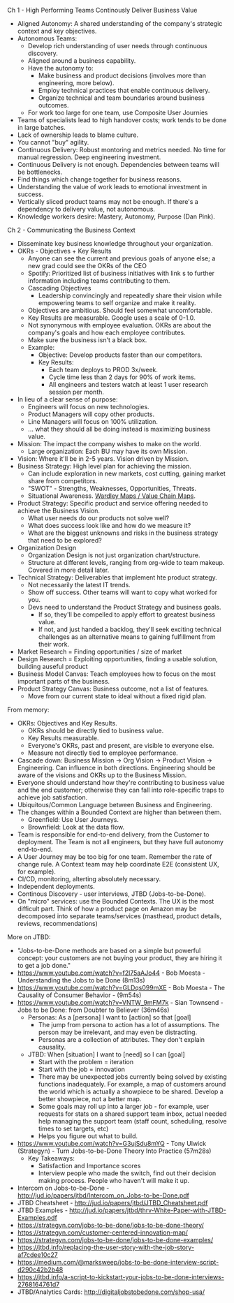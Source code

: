 Ch 1 - High Performing Teams Continously Deliver Business Value

- Aligned Autonomy: A shared understanding of the company's strategic context and key objectives.
- Autonomous Teams:
  - Develop rich understanding of user needs through continuous discovery.
  - Aligned around a business capability.
  - Have the autonomy to:
    - Make business and product decisions (involves more than engineering, more below).
    - Employ technical practices that enable continuous delivery.
    - Organize technical and team boundaries around business outcomes.
  - For work too large for one team, use Composite User Journies
- Teams of specialists lead to high handover costs; work tends to be done in large batches.
- Lack of ownership leads to blame culture.
- You cannot "buy" agility.
- Continuous Delivery: Robust montoring and metrics needed. No time for manual regression. Deep engineering investment.
- Continuous Delivery is not enough. Dependencies between teams will be bottlenecks.
- Find things which change together for business reasons.
- Understanding the value of work leads to emotional investment in success.
- Vertically sliced product teams may not be enough. If there's a dependency to delivery value, not autonomous.
- Knowledge workers desire: Mastery, Autonomy, Purpose (Dan Pink).

Ch 2 - Communicating the Business Context

- Disseminate key business knowledge throughout your organization.
- OKRs - Objectives + Key Results
  - Anyone can see the current and previous goals of anyone else; a new grad could see the OKRs of the CEO
  - Spotify: Prioritized list of business initiatives with link s to further information including teams contributing to them.
  - Cascading Objectives
    - Leadership convincingly and repeatedly share their vision while empowering teams to self organize and make it reality.
  - Objectives are ambitious. Should feel somewhat uncomfortable.
  - Key Results are measurable. Google uses a scale of 0-1.0.
  - Not synonymous with employee evaluation. OKRs are about the company's goals and how each employee contributes.
  - Make sure the business isn't a black box.
  - Example:
    - Objective: Develop products faster than our competitors.
    - Key Results:
      - Each team deploys to PROD 3x/week.
      - Cycle time less than 2 days for 90% of work items.
      - All engineers and testers watch at least 1 user research session per month.
- In lieu of a clear sense of purpose:
  - Engineers will focus on new technologies.
  - Product Managers will copy other products.
  - Line Managers will focus on 100% utilization.
  - ... what they should all be doing instead is maximizing business value.
- Mission: The impact the company wishes to make on the world.
  - Large organization: Each BU may have its own Mission.
- Vision: Where it'll be in 2-5 years. Vision driven by Mission.
- Business Strategy: High level plan for achieving the mission.
  - Can include exploration in new markets, cost cutting, gaining market share from competitors.
  - "SWOT" - Strengths, Weaknesses, Opportunities, Threats.
  - Situational Awareness. [Wardley Maps / Value Chain Maps](https://www.cio.co.uk/it-strategy/introduction-wardley-value-chain-mapping-3604565/).
- Product Strategy: Specific product and service offering needed to achieve the Business Vision.
  - What user needs do our products not solve well?
  - What does success look like and how do we measure it?
  - What are the biggest unknowns and risks in the business strategy that need to be explored?
- Organization Design
  - Organization Design is not just organization chart/structure.
  - Structure at different levels, ranging from org-wide to team makeup. Covered in more detail later.
- Technical Strategy: Deliverables that implement hte product strategy.
  - Not necessarily the latest IT trends.
  - Show off success. Other teams will want to copy what worked for you.
  - Devs need to understand the Product Strategy and business goals.
    - If so, they'll be compelled to apply effort to greatest business value.
    - If not, and just handed a backlog, they'll seek exciting technical challenges as an alternative means to gaining fulfillment from their work.
- Market Research = Finding opportunities / size of market
- Design Research = Exploiting opportunities, finding a usable solution, building  auseful product
- Business Model Canvas: Teach employees how to focus on the most important parts of the business.
- Product Strategy Canvas: Business outcome, not a list of features.
  - Move from our current state to ideal without a fixed rigid plan.

From memory:

- OKRs: Objectives and Key Results.
  - OKRs should be directly tied to business value.
  - Key Results measurable.
  - Everyone's OKRs, past and present, are visible to everyone else.
  - Measure not directly tied to employee performance.
- Cascade down: Business Mission -> Org Vision -> Product Vision -> Engineering. Can influence in both directions. Engineering should be aware of the visions and OKRs up to the Business Mission.
- Everyone should understand how they're contributing to business value and the end customer; otherwise they can fall into role-specific traps to achieve job satisfaction.
- Ubiquitous/Common Language between Business and Engineering.
- The changes within a Bounded Context are higher than between them.
  - Greenfield: Use User Journeys.
  - Brownfield: Look at the data flow.
- Team is responsible for end-to-end delivery, from the Customer to deployment. The Team is not all engineers, but they have full autonomy end-to-end.
- A User Journey may be too big for one team. Remember the rate of change rule. A Context team may help coordinate E2E (consistent UX, for example).
- CI/CD, monitoring, alterting absolutely necessary.
- Independent deployments.
- Continous Discovery - user interviews, JTBD (Jobs-to-be-Done).
- On "micro" services: use the Bounded Contexts. The UX is the most difficult part. Think of how a product page on Amazon may be decomposed into separate teams/services (masthead, product details, reviews, recommendations)

More on JTBD:
- "Jobs-to-be-Done methods are based on a simple but powerful concept: your customers are not buying your product, they are hiring it to
get a job done."
- https://www.youtube.com/watch?v=f2l75aAJo44 - Bob Moesta - Understanding the Jobs to be Done (8m13s)
- https://www.youtube.com/watch?v=GLDqs099mXE - Bob Moesta - The Causality of Consumer Behavior - (9m54s)
- https://www.youtube.com/watch?v=VNTW_9mFM7k - Sian Townsend - Jobs to be Done: from Doubter to Believer (36m46s)
  - Personas: As a [persona] I want to [action] so that [goal]
    - The jump from persona to action has a lot of assumptions. The person may be irrelevant, and may even be distracting.
    - Personas are a collection of attributes. They don't explain causality.
  - JTBD: When [situation] I want to [need] so I can [goal]
    - Start with the problem = iteration
    - Start with the job = innovation
    - There may be unexpected jobs currently being solved by existing functions inadequately. For example, a map of customers around the world which is actually a showpiece to be shared. Develop a better showpiece, not a better map.
    - Some goals may roll up into a larger job - for example, user requests for stats on a shared support team inbox, actual needed help managing the support team (staff count, scheduling, resolve times to set targets, etc)
    - Helps you figure out what to build.
- https://www.youtube.com/watch?v=G3ujSdu8mYQ - Tony Ulwick (Strategyn) - Turn Jobs-to-be-Done Theory Into Practice (57m28s)
  - Key Takeaways:
    - Satisfaction and Importance scores
    - Interview people who made the switch, find out their decision making process. People who haven't will make it up.
- Intercom on Jobs-to-be-Done - http://jud.io/papers/jtbd/Intercom_on_Jobs-to-be-Done.pdf
- JTBD Cheatsheet - http://jud.io/papers/jtbd/JTBD_Cheatsheet.pdf
- JTBD Examples - http://jud.io/papers/jtbd/thrv-White-Paper-with-JTBD-Examples.pdf
- https://strategyn.com/jobs-to-be-done/jobs-to-be-done-theory/
- https://strategyn.com/customer-centered-innovation-map/
- https://strategyn.com/jobs-to-be-done/jobs-to-be-done-examples/
- https://jtbd.info/replacing-the-user-story-with-the-job-story-af7cdee10c27
- https://medium.com/@marksweep/jobs-to-be-done-interview-script-d290c42b2b48
- https://jtbd.info/a-script-to-kickstart-your-jobs-to-be-done-interviews-2768164761d7
- JTBD/Analytics Cards: http://digitaljobstobedone.com/shop-usa/

